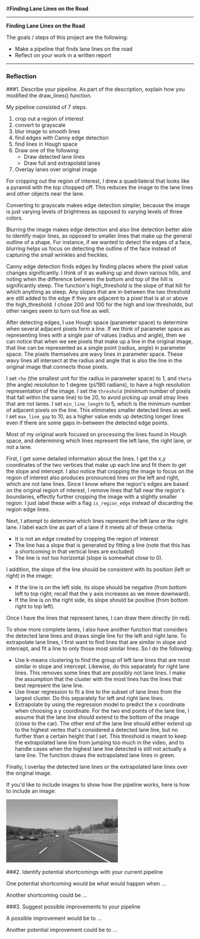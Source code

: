 #**Finding Lane Lines on the Road** 

---

**Finding Lane Lines on the Road**

The goals / steps of this project are the following:
* Make a pipeline that finds lane lines on the road
* Reflect on your work in a written report


[//]: # (Image References)

[image1]: ./examples/grayscale.jpg "Grayscale"

---

### Reflection

###1. Describe your pipeline. As part of the description, explain how you modified the draw_lines() function.

My pipeline consisted of 7 steps.  

1. crop out a region of interest
2. convert to grayscale
3. blur image to smooth lines
4. find edges with Canny edge detection
5. find lines in Hough space
6. Draw one of the following:
    - Draw detected lane lines
    - Draw full and extrapolatd lanes
7. Overlay lanes over original image

For cropping out the region of interest, I drew a quadrilateral that looks like a pyramid with 
the top chopped off.  This reduces the image to the lane lines and other objects near the lane.

Converting to grayscale makes edge detection simpler, because the image is just varying levels of brightness
as opposed to varying levels of three colors.

Blurring the image makes edge detection and also line detection better able to identify major lines, as opposed to smaller lines that make up the general outline of a shape.  For instance, if we wanted to detect the edges of a face, blurring helps us focus on detecting the outline of the face instead of capturing the small wrinkles and freckles.

Canny edge detection finds edges by finding places where the pixel value changes significantly.  I think of it as walking up and down various hills, and noting when the difference between the bottom and top of the hill is significantly steep.  The function's high_threshold is the slope of that hill for which anything as steep.  Any slopes that are in-between the two threshold are still added to the edge if they are adjacent to a pixel that is at or above the high_threshold.  I chose 200 and 100 for the high and low thresholds, but other ranges seem to turn out fine as well.

After detecting edges, I use Hough space (parameter space) to determine when several adjacent pixels form a line.  If we think of parameter space as representing lines with a single pair of values (radius and angle), then we can notice that when we see pixels that make up a line in the original image, that line can be represented as a single point (radius, angle) in parameter space.  The pixels themselves are wavy lines in parameter space.  These wavy lines all intersect at the radius and angle that is also the line in the original image that connects those pixels.

I set `rho` (the smallest unit for the radius in parameter space) to 1, and `theta` (the angle) resolution to 1 degree (pi/180 radians), to have a high resolution representation of the image.  I set the `threshold` (minimum number of pixels that fall within the same line) to be 20, to avoid picking up small stray lines that are not lanes.  I set `min_line_length` to 5, which is the minimum number of adjacent pixels on the line.  This eliminates smaller detected lines as well.  I set `max_line_gap` to 10, as a higher value ends up detecting longer lines even if there are some gaps in-between the detected edge points.

Most of my original work focused on processing the lines found in Hough space, and determining which lines represent the left lane, the right lane, or not a lane.

First, I get some detailed information about the lines.  I get the x,y coordinates of the two vertices that make up each line and fit them to get the slope and intercept.  I also notice that cropping the image to focus on the region of interest also produces pronounced lines on the left and right, which are not lane lines.  Since I know where the region's edges are based on the original region of interest, I remove lines that fall near the region's boundaries, effectly further cropping the image with a slightly smaller region.  I just label these with a flag `is_region_edge` instead of discarding the region edge lines.

Next, I attempt to determine which lines represent the left lane or the right lane.  I label each line as part of a lane if it meets all of these criteria: 
- It is not an edge created by cropping the region of interest
- The line has a slope that is generated by fitting a line (note that this has a shortcoming in that vertical lines are excluded)
- The line is not too horizontal (slope is somewhat close to 0).  

I addition, the slope of the line should be consistent with its position (left or right) in the image:
- If the line is on the left side, its slope should be negative (from bottom left to top right; recall that the y axis increases as we move downward).
- If the line is on the right side, its slope should be positive (from bottom right to top left).

Once I have the lines that represent lanes, I can draw them directly (in red).  

To show more complete lanes, I also have another function that considers the detected lane lines and draws single line for the left and right lane.  To extrapolate lane lines, I first want to find lines that are similar in slope and intercept, and fit a line to only those most similar lines. So I do the following:
- Use k-means clustering to find the group of left lane lines that are most similar in slope and intercept.  Likewise, do this separately for right lane lines.  This removes some lines that are possibly not lane lines.  I make the assumption that the cluster with the most lines has the lines that best represent the lane line.
- Use linear regression to fit a line to the subset of lane lines from the largest cluster.  Do this separately for left and right lane lines.
- Extrapolate by using the regression model to predict the x coordinate when choosing a y coordinate.  For the two end points of the lane line, I assume that the lane line should extend to the bottom of the image (close to the car).  The other end of the lane line should either extend up to the highest vertex that's considered a detected lane line, but no further than a certain height that I set.  This threshold is meant to keep the extrapolated lane line from jumping too much in the video, and to handle cases when the highest lane line detected is still not actually a lane line.  The function draws the extrapolated lane lines in green.

Finally, I overlay the detected lane lines or the extrapolated lane lines over the original image.

If you'd like to include images to show how the pipeline works, here is how to include an image: 

![alt text][image1]


###2. Identify potential shortcomings with your current pipeline


One potential shortcoming would be what would happen when ... 

Another shortcoming could be ...


###3. Suggest possible improvements to your pipeline

A possible improvement would be to ...

Another potential improvement could be to ...
